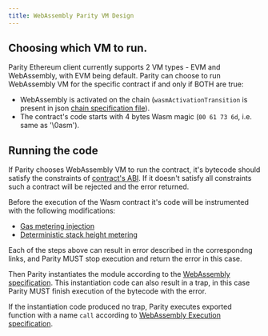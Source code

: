 ```yaml
---
title: WebAssembly Parity VM Design
---
```


## Choosing which VM to run.

Parity Ethereum client currently supports 2 VM types - EVM and WebAssembly, with EVM being default. Parity can choose to run WebAssembly VM for the specific contract if and only if BOTH are true:

- WebAssembly is activated on the chain (`wasmActivationTransition` is present in json [chain specification file](Chain-specification.md)).
- The contract's code starts with 4 bytes Wasm magic (`00 61 73 6d`, i.e. same as '\0asm').

## Running the code

If Parity chooses WebAssembly VM to run the contract, it's bytecode should satisfy the constraints of [contract's ABI](WebAssembly-ABI). If it doesn't satisfy all constraints such a contract will be rejected and the error returned.

Before the execution of the Wasm contract it's code will be instrumented with the following modifications:
- [Gas metering injection](WebAssembly-GasMetering.md)
- [Deterministic stack height metering](WebAssembly-StackHeight.md)

Each of the steps above can result in error described in the correspondng links, and Parity MUST stop execution and return the error in this case.

Then Parity instantiates the module according to the [WebAssembly specification](https://webassembly.github.io/spec/core/exec/modules.html?highlight=instantiation#exec-instantiation). This instantiation code can also result in a trap, in this case Parity MUST finish execution of the bytecode with the error.

If the instantiation code produced no trap, Parity executes exported function with a name `call` according to [WebAssembly Execution specification](https://webassembly.github.io/spec/core/exec/index.html).

